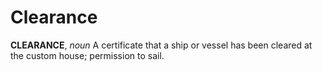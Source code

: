 # Clearance

**CLEARANCE**, _noun_ A certificate that a ship or vessel has been cleared at the custom house; permission to sail.